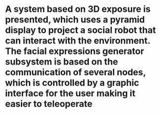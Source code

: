 # A system based on 3D exposure is presented, which uses a pyramid display to project a social robot that can interact with the environment. The facial expressions generator subsystem is based on the communication of several nodes, which is controlled by a graphic interface for the user making it easier to teleoperate
